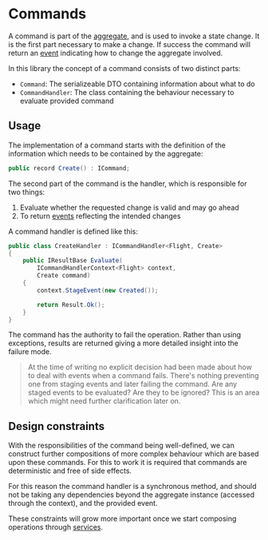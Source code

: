 # Commands
A command is part of the [aggregate](../Aggregate/Readme.md), and is used to invoke a state change. It is the first part necessary to make a change. If success the command will return an [event](../Event/Readme.md) indicating how to change the aggregate involved.

In this library the concept of a command consists of two distinct parts:

- `Command`: The serializeable DTO containing information about what to do
- `CommandHandler`: The class containing the behaviour necessary to evaluate provided command

## Usage
The implementation of a command starts with the definition of the information which needs to be contained by the aggregate:

```csharp
public record Create() : ICommand;
```

The second part of the command is the handler, which is responsible for two things:

1. Evaluate whether the requested change is valid and may go ahead
2. To return [events](../Event/Readme.md) reflecting the intended changes

A command handler is defined like this:

```csharp
public class CreateHandler : ICommandHandler<Flight, Create>
{
    public IResultBase Evaluate(
        ICommandHandlerContext<Flight> context, 
        Create command)
    {
        context.StageEvent(new Created());

        return Result.Ok();
    }
}
```

The command has the authority to fail the operation. Rather than using exceptions, results are returned giving a more detailed insight into the failure mode.

> At the time of writing no explicit decision had been made about how to deal with events when a command fails. There's nothing preventing one from staging events and later failing the command. Are any staged events to be evaluated? Are they to be ignored? This is an area which might need further clarification later on.

## Design constraints
With the responsibilities of the command being well-defined, we can construct further compositions of more complex behaviour which are based upon these commands. For this to work it is required that commands are deterministic and free of side effects.

For this reason the command handler is a synchronous method, and should not be taking any dependencies beyond the aggregate instance (accessed through the context), and the provided event.

These constraints will grow more important once we start composing operations through [services](../Service/Readme.md).